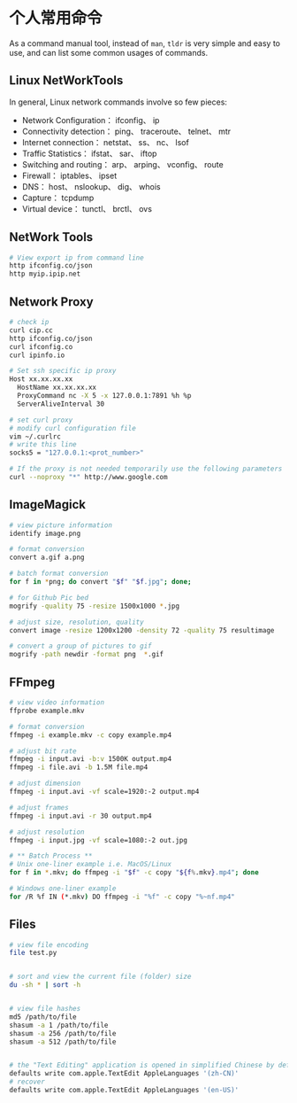 # 个人常用命令

As a command manual tool, instead of `man`, `tldr` is very simple and easy to use, and can list some common usages of commands.

## Linux NetWorkTools

In general, Linux network commands involve so few pieces:

- Network Configuration： ifconfig、 ip
- Connectivity detection： ping、 traceroute、 telnet、 mtr
- Internet connection： netstat、 ss、 nc、 lsof
- Traffic Statistics： ifstat、 sar、 iftop
- Switching and routing： arp、 arping、 vconfig、 route
- Firewall： iptables、 ipset
- DNS： host、 nslookup、 dig、 whois
- Capture： tcpdump
- Virtual device： tunctl、 brctl、 ovs

## NetWork Tools

```bash
# View export ip from command line
http ifconfig.co/json
http myip.ipip.net
```

## Network Proxy

```bash
# check ip
curl cip.cc
http ifconfig.co/json
curl ifconfig.co
curl ipinfo.io

# Set ssh specific ip proxy
Host xx.xx.xx.xx
  HostName xx.xx.xx.xx
  ProxyCommand nc -X 5 -x 127.0.0.1:7891 %h %p
  ServerAliveInterval 30

# set curl proxy
# modify curl configuration file
vim ~/.curlrc
# write this line
socks5 = "127.0.0.1:<prot_number>"

# If the proxy is not needed temporarily use the following parameters
curl --noproxy "*" http://www.google.com
```

## ImageMagick

```bash
# view picture information
identify image.png

# format conversion
convert a.gif a.png

# batch format conversion
for f in *png; do convert "$f" "$f.jpg"; done;

# for Github Pic bed
mogrify -quality 75 -resize 1500x1000 *.jpg

# adjust size, resolution, quality
convert image -resize 1200x1200 -density 72 -quality 75 resultimage

# convert a group of pictures to gif
mogrify -path newdir -format png  *.gif
```

## FFmpeg

```bash
# view video information
ffprobe example.mkv

# format conversion
ffmpeg -i example.mkv -c copy example.mp4

# adjust bit rate
ffmpeg -i input.avi -b:v 1500K output.mp4
ffmpeg -i file.avi -b 1.5M file.mp4

# adjust dimension
ffmpeg -i input.avi -vf scale=1920:-2 output.mp4

# adjust frames
ffmpeg -i input.avi -r 30 output.mp4

# adjust resolution
ffmpeg -i input.jpg -vf scale=1080:-2 out.jpg

# ** Batch Process **
# Unix one-liner example i.e. MacOS/Linux
for f in *.mkv; do ffmpeg -i "$f" -c copy "${f%.mkv}.mp4"; done

# Windows one-liner example
for /R %f IN (*.mkv) DO ffmpeg -i "%f" -c copy "%~nf.mp4"
```

## Files

```bash
# view file encoding
file test.py


# sort and view the current file (folder) size
du -sh * | sort -h


# view file hashes
md5 /path/to/file
shasum -a 1 /path/to/file
shasum -a 256 /path/to/file
shasum -a 512 /path/to/file


# the "Text Editing" application is opened in simplified Chinese by default
defaults write com.apple.TextEdit AppleLanguages '(zh-CN)'
# recover
defaults write com.apple.TextEdit AppleLanguages '(en-US)'
```

